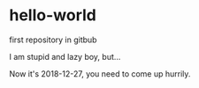 # hello-world
first repository in gitbub

I am stupid and lazy boy, but...

Now it's 2018-12-27, you need to come up hurrily.
